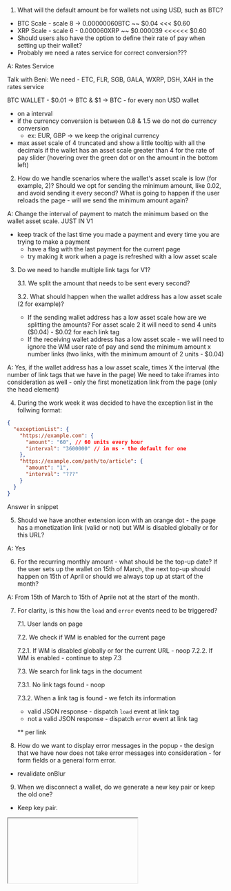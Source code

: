 1. What will the default amount be for wallets not using USD, such as BTC?

- BTC Scale - scale 8 -> 0.00000060BTC ~~ $0.04 <<< $0.60
- XRP Scale - scale 6 - 0.000060XRP ~~ $0.000039 <<<<<< $0.60
- Should users also have the option to define their rate of pay when setting up their wallet?
- Probably we need a rates service for correct conversion???

A: Rates Service

Talk with Beni: We need - ETC, FLR, SGB, GALA, WXRP, DSH, XAH in the rates service

BTC WALLET - $0.01 -> BTC & $1 -> BTC - for every non USD wallet

- on a interval
- if the currency conversion is between 0.8 & 1.5 we do not do currency conversion
  - ex: EUR, GBP -> we keep the original currency
- max asset scale of 4 truncated and show a little tooltip with all the decimals if the wallet has an asset scale greater than 4 for the rate of pay slider (hovering over the green dot or on the amount in the bottom left)

2. How do we handle scenarios where the wallet's asset scale is low (for example, 2)? Should we opt for sending the minimum amount, like 0.02, and avoid sending it every second? What is going to happen if the user reloads the page - will we send the minimum amount again?

A: Change the interval of payment to match the minimum based on the wallet asset scale. JUST IN V1

- keep track of the last time you made a payment and every time you are trying to make a payment
  - have a flag with the last payment for the current page
  - try making it work when a page is refreshed with a low asset scale

3. Do we need to handle multiple link tags for V1?

   3.1. We split the amount that needs to be sent every second?

   3.2. What should happen when the wallet address has a low asset scale (2 for example)?

   - If the sending wallet address has a low asset scale how are we splitting the amounts? For asset scale 2 it will need to send 4 units ($0.04) - $0.02 for each link tag
   - If the receiving wallet address has a low asset scale - we will need to ignore the WM user rate of pay and send the minimum amount x number links (two links, with the minimum amount of 2 units - $0.04)

A: Yes, if the wallet address has a low asset scale, times X the interval (the number of link tags that we have in the page)
We need to take iframes into consideration as well - only the first monetization link from the page (only the head element)

4. During the work week it was decided to have the exception list in the follwing format:

```json
{
  "exceptionList": {
    "https://example.com": {
      "amount": "60", // 60 units every hour
      "interval": "3600000" // in ms - the default for one
    },
    "https://example.com/path/to/article": {
      "amount": "1",
      "interval": "???"
    }
  }
}
```

Answer in snippet

5. Should we have another extension icon with an orange dot - the page has a monetization link (valid or not) but WM is disabled globally or for this URL?

A: Yes

6. For the recurring monthly amount - what should be the top-up date? If the user sets up the wallet on 15th of March, the next top-up should happen on 15th of April or should we always top up at start of the month?

A: From 15th of March to 15th of Aprile not at the start of the month.

7. For clarity, is this how the `load` and `error` events need to be triggered?

   7.1. User lands on page

   7.2. We check if WM is enabled for the current page

   7.2.1. If WM is disabled globally or for the current URL - noop
   7.2.2. If WM is enabled - continue to step 7.3

   7.3. We search for link tags in the document

   7.3.1. No link tags found - noop

   7.3.2. When a link tag is found - we fetch its information

   - valid JSON response - dispatch `load` event at link tag
   - not a valid JSON response - dispatch `error` event at link tag

   \*\* per link

8. How do we want to display error messages in the popup - the design that we have now does not take error messages into consideration - for form fields or a general form error.

- revalidate onBlur

9. When we disconnect a wallet, do we generate a new key pair or keep the old one?

- Keep key pair.

<iframe src="">
<link rel="monetization">
</iframe>

